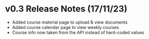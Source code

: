 # v0.3 Release Notes (17/11/23)
- Added course material page to upload & view documents
- Added course calendar page to view weekly courses
- Course info now taken from the API instead of hard-coded values